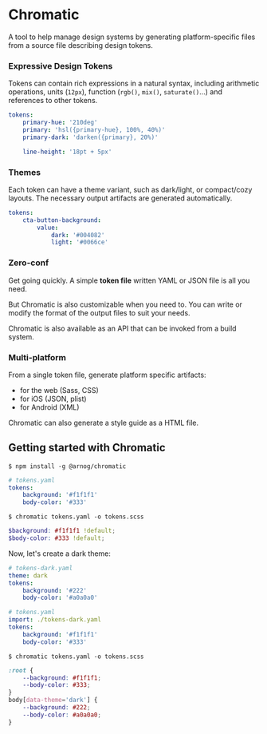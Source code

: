 # Chromatic

A tool to help manage design systems by generating platform-specific files from a source file describing design tokens.

### Expressive Design Tokens

Tokens can contain rich expressions in a natural syntax, including arithmetic operations, units (`12px`), function (`rgb()`, `mix()`, `saturate()`...) and references to other tokens.

```yaml
tokens:
    primary-hue: '210deg'
    primary: 'hsl({primary-hue}, 100%, 40%)'
    primary-dark: 'darken({primary}, 20%)'

    line-height: '18pt + 5px'
```

### Themes

Each token can have a theme variant, such as dark/light, or compact/cozy layouts. The necessary output artifacts are generated automatically.

```yaml
tokens:
    cta-button-background:
        value:
            dark: '#004082'
            light: '#0066ce'
```

### Zero-conf

Get going quickly. A simple **token file** written YAML or JSON file is all you need.

But Chromatic is also customizable when you need to. You can write or modify the format of the output files to suit your needs.

Chromatic is also available as an API that can be invoked from a build system.

### Multi-platform

From a single token file, generate platform specific artifacts:

-   for the web (Sass, CSS)
-   for iOS (JSON, plist)
-   for Android (XML)

Chromatic can also generate a style guide as a HTML file.

## Getting started with Chromatic

```shell
$ npm install -g @arnog/chromatic
```

```yaml
# tokens.yaml
tokens:
    background: '#f1f1f1'
    body-color: '#333'
```

```shell
$ chromatic tokens.yaml -o tokens.scss
```

```scss
$background: #f1f1f1 !default;
$body-color: #333 !default;
```

Now, let's create a dark theme:

```yaml
# tokens-dark.yaml
theme: dark
tokens:
    background: '#222'
    body-color: '#a0a0a0'
```

```yaml
# tokens.yaml
import: ./tokens-dark.yaml
tokens:
    background: '#f1f1f1'
    body-color: '#333'
```

```shell
$ chromatic tokens.yaml -o tokens.scss
```

```scss
:root {
    --background: #f1f1f1;
    --body-color: #333;
}
body[data-theme='dark'] {
    --background: #222;
    --body-color: #a0a0a0;
}
```
